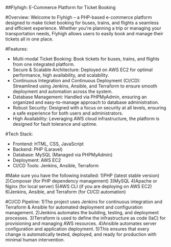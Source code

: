 ##Flyhigh: E-Commerce Platform for Ticket Booking

#Overview:
Welcome to Flyhigh – a PHP-based e-commerce platform designed to make ticket booking for buses, trains, and flights a seamless and efficient experience. Whether you're planning a trip or managing your transportation needs, Flyhigh allows users to easily book and manage their tickets all in one place.

#Features:
* Multi-modal Ticket Booking: Book tickets for buses, trains, and flights from one integrated platform.
* Secure & Scalable Architecture: Deployed on AWS EC2 for optimal performance, high availability, and scalability.
* Continuous Integration and Continuous Deployment (CI/CD): Streamlined using Jenkins, Ansible, and Terraform to ensure smooth deployment and automation across the system.
* Database Management: Handled via PHPMyAdmin, ensuring an organized and easy-to-manage approach to database administration.
* Robust Security: Designed with a focus on security at all levels, ensuring a safe experience for both users and administrators.
* High Availability: Leveraging AWS cloud infrastructure, the platform is designed for fault tolerance and uptime.

#Tech Stack:
* Frontend: HTML, CSS, JavaScript
* Backend: PHP (Laravel)
* Database: MySQL (Managed via PHPMyAdmin)
* Deployment: AWS EC2
* CI/CD Tools: Jenkins, Ansible, Terraform


#Make sure you have the following installed:
1)PHP (latest stable version)
2)Composer (for PHP dependency management)
3)MySQL
4)Apache or Nginx (for local server)
5)AWS CLI (if you are deploying on AWS EC2)
6)Jenkins, Ansible, and Terraform (for CI/CD automation)

#CI/CD Pipeline:
1)The project uses Jenkins for continuous integration and Terraform & Ansible for automated deployment and configuration management.
2)Jenkins automates the building, testing, and deployment processes.
3)Terraform is used to define the infrastructure as code (IaC) for provisioning and managing AWS resources.
4)Ansible automates server configuration and application deployment.
5)This ensures that every change is automatically tested, deployed, and ready for production with minimal human intervention.
